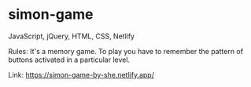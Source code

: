 # simon-game
JavaScript, jQuery, HTML, CSS, Netlify

Rules:
It's a memory game. 
To play you have to remember the pattern of buttons activated in a particular level.


Link: https://simon-game-by-she.netlify.app/

